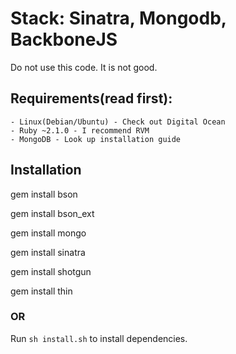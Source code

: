 # Stack: Sinatra, Mongodb, BackboneJS

Do not use this code. It is not good.

## Requirements(read first):
    
	- Linux(Debian/Ubuntu) - Check out Digital Ocean
	- Ruby ~2.1.0 - I recommend RVM
	- MongoDB - Look up installation guide

## Installation

gem install bson

gem install bson_ext

gem install mongo

gem install sinatra

gem install shotgun

<!-- gem install slim -->
gem install thin


### OR

Run `sh install.sh` to install dependencies.